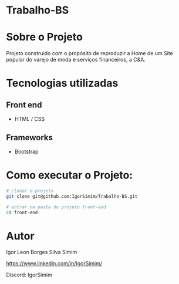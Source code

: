 # Trabalho-BS

# Sobre o Projeto

Projeto construido com o propósito de reproduzir a Home de um Site popular do varejo de moda e serviços financeiros, a C&A.

# Tecnologias utilizadas
## Front end
- HTML / CSS

## Frameworks
- Bootstrap

# Como executar o Projeto:

```bash
# clonar o projeto
git clone git@github.com:IgorSimim/Trabalho-BS.git

# entrar na pasta do projeto front-end
cd front-end                                                                                                      
```
# Autor

Igor Leon Borges Silva Simim

https://www.linkedin.com/in/IgorSimim/

Discord: IgorSimim
